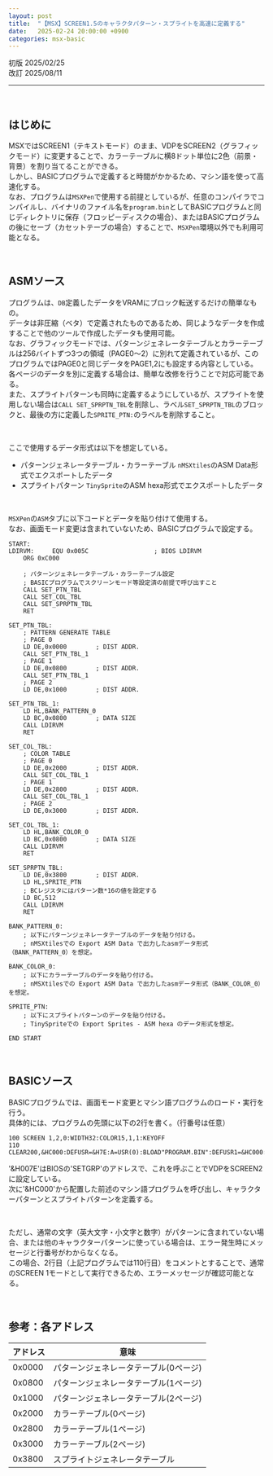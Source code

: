 ```yaml
---
layout: post
title:  "【MSX】SCREEN1.5のキャラクタパターン・スプライトを高速に定義する"
date:   2025-02-24 20:00:00 +0900
categories: msx-basic
---
```


初版 2025/02/25  
改訂 2025/08/11

-----

<br>

## はじめに

MSXではSCREEN1（テキストモード）のまま、VDPをSCREEN2（グラフィックモード）に変更することで、カラーテーブルに横8ドット単位に2色（前景・背景）を割り当てることができる。  
しかし、BASICプログラムで定義すると時間がかかるため、マシン語を使って高速化する。  
なお、プログラムは`MSXPen`で使用する前提としているが、任意のコンパイラでコンパイルし、バイナリのファイル名を`program.bin`としてBASICプログラムと同じディレクトリに保存（フロッピーディスクの場合）、またはBASICプログラムの後にセーブ（カセットテーブの場合）することで、`MSXPen`環境以外でも利用可能となる。  

<br>

## ASMソース

プログラムは、`DB`定義したデータをVRAMにブロック転送するだけの簡単なもの。  
データは非圧縮（ベタ）で定義されたものであるため、同じようなデータを作成することで他のツールで作成したデータも使用可能。  
なお、グラフィックモードでは、パターンジェネレータテーブルとカラーテーブルは256バイトずつ3つの領域（PAGE0～2）に別れて定義されているが、このプログラムではPAGE0と同じデータをPAGE1,2にも設定する内容としている。  
各ページのデータを別に定義する場合は、簡単な改修を行うことで対応可能である。  
また、スプライトパターンも同時に定義するようにしているが、スプライトを使用しない場合は`CALL SET_SPRPTN_TBL`を削除し、ラベル`SET_SPRPTN_TBL`のブロックと、最後の方に定義した`SPRITE_PTN:`のラベルを削除すること。  

<br>

ここで使用するデータ形式は以下を想定している。  
- パターンジェネレータテーブル・カラーテーブル
	`nMSXtiles`のASM Data形式でエクスポートしたデータ  
- スプライトパターン
	`TinySprite`のASM hexa形式でエクスポートしたデータ  

<br>

`MSXPen`の`ASM`タブに以下コードとデータを貼り付けて使用する。  
なお、画面モード変更は含まれていないため、BASICプログラムで設定する。  

```
START:
LDIRVM:     EQU 0x005C                  ; BIOS LDIRVM
    ORG 0xC000

    ; パターンジェネレータテーブル・カラーテーブル設定
    ; BASICプログラムでスクリーンモード等設定済の前提で呼び出すこと
    CALL SET_PTN_TBL
    CALL SET_COL_TBL
    CALL SET_SPRPTN_TBL
    RET

SET_PTN_TBL:
    ; PATTERN GENERATE TABLE
    ; PAGE 0
    LD DE,0x0000        ; DIST ADDR.
    CALL SET_PTN_TBL_1
    ; PAGE 1
    LD DE,0x0800        ; DIST ADDR.
    CALL SET_PTN_TBL_1
    ; PAGE 2
    LD DE,0x1000        ; DIST ADDR.

SET_PTN_TBL_1:
    LD HL,BANK_PATTERN_0
    LD BC,0x0800        ; DATA SIZE
    CALL LDIRVM
    RET

SET_COL_TBL:
    ; COLOR TABLE
    ; PAGE 0
    LD DE,0x2000        ; DIST ADDR.
    CALL SET_COL_TBL_1
    ; PAGE 1
    LD DE,0x2800        ; DIST ADDR.
    CALL SET_COL_TBL_1
    ; PAGE 2
    LD DE,0x3000        ; DIST ADDR.

SET_COL_TBL_1:
    LD HL,BANK_COLOR_0
    LD BC,0x0800        ; DATA SIZE
    CALL LDIRVM
    RET

SET_SPRPTN_TBL:
    LD DE,0x3800        ; DIST ADDR.
    LD HL,SPRITE_PTN
    ; BCレジスタにはパターン数*16の値を設定する
    LD BC,512
    CALL LDIRVM
    RET

BANK_PATTERN_0:
    ; 以下にパターンジェネレータテーブルのデータを貼り付ける。
    ; nMSXtilesでの Export ASM Data で出力したasmデータ形式（BANK_PATTERN_0）を想定。

BANK_COLOR_0:
    ; 以下にカラーテーブルのデータを貼り付ける。
    ; nMSXtilesでの Export ASM Data で出力したasmデータ形式（BANK_COLOR_0）を想定。

SPRITE_PTN:
    ; 以下にスプライトパターンのデータを貼り付ける。
    ; TinySpriteでの Export Sprites - ASM hexa のデータ形式を想定。

END START
```

<br>

## BASICソース

BASICプログラムでは、画面モード変更とマシン語プログラムのロード・実行を行う。  
具体的には、プログラムの先頭に以下の2行を書く。（行番号は任意）  

```
100 SCREEN 1,2,0:WIDTH32:COLOR15,1,1:KEYOFF
110 CLEAR200,&HC000:DEFUSR=&H7E:A=USR(0):BLOAD"PROGRAM.BIN":DEFUSR1=&HC000:A=USR1(0)
```

'&H007E'はBIOSの'SETGRP'のアドレスで、これを呼ぶことでVDPをSCREEN2に設定している。  
次に'&HC000'から配置した前述のマシン語プログラムを呼び出し、キャラクターパターンとスプライトパターンを定義する。  

<br>

ただし、通常の文字（英大文字・小文字と数字）がパターンに含まれていない場合、または他のキャラクターパターンに使っている場合は、エラー発生時にメッセージと行番号がわからなくなる。  
この場合、2行目（上記プログラムでは110行目）をコメントとすることで、通常のSCREEN 1モードとして実行できるため、エラーメッセージが確認可能となる。  

<br>

## 参考：各アドレス

|アドレス|意味|
|---|---|
|0x0000|パターンジェネレータテーブル(0ページ)|
|0x0800|パターンジェネレータテーブル(1ページ)|
|0x1000|パターンジェネレータテーブル(2ページ)|
|0x2000|カラーテーブル(0ページ)|
|0x2800|カラーテーブル(1ページ)|
|0x3000|カラーテーブル(2ページ)|
|0x3800|スプライトジェネレータテーブル|

